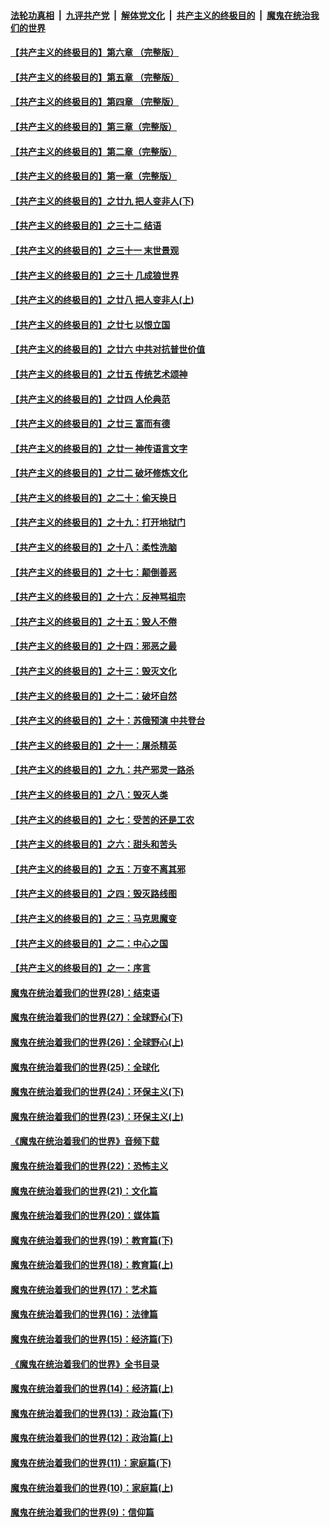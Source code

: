 ####  [法轮功真相](../../../../basic/blob/master/README.md?t=12290839) &nbsp;|&nbsp; [九评共产党](../../../../9ping.md/blob/master/README.md?t=12290839) &nbsp;|&nbsp; [解体党文化](../../../../jtdwh.md/blob/master/README.md?t=12290839)  &nbsp;|&nbsp; [共产主义的终极目的](../../../../gczydzjmd.md/blob/master/README.md?t=12290839) &nbsp;|&nbsp; [魔鬼在统治我们的世界](../../../../mgztzwmdsj.md/blob/master/README.md?t=12290839) 

#### [【共产主义的终极目的】第六章 （完整版）](../pages/nsc422/n11428913.md?t=12290839) 

#### [【共产主义的终极目的】第五章 （完整版）](../pages/nsc422/n11428912.md?t=12290839) 

#### [【共产主义的终极目的】第四章 （完整版）](../pages/nsc422/n11428907.md?t=12290839) 

#### [【共产主义的终极目的】第三章（完整版）](../pages/nsc422/n11428848.md?t=12290839) 

#### [【共产主义的终极目的】第二章（完整版）](../pages/nsc422/n11428831.md?t=12290839) 

#### [【共产主义的终极目的】第一章（完整版）](../pages/nsc422/n11417651.md?t=12290839) 

#### [【共产主义的终极目的】之廿九 把人变非人(下)](../pages/nsc422/n11344140.md?t=12290839) 

#### [【共产主义的终极目的】之三十二 结语](../pages/nsc422/n11360535.md?t=12290839) 

#### [【共产主义的终极目的】之三十一 末世景观](../pages/nsc422/n11351129.md?t=12290839) 

#### [【共产主义的终极目的】之三十 几成狼世界](../pages/nsc422/n11348280.md?t=12290839) 

#### [【共产主义的终极目的】之廿八 把人变非人(上)](../pages/nsc422/n11340492.md?t=12290839) 

#### [【共产主义的终极目的】之廿七 以恨立国](../pages/nsc422/n11336944.md?t=12290839) 

#### [【共产主义的终极目的】之廿六 中共对抗普世价值](../pages/nsc422/n11324785.md?t=12290839) 

#### [【共产主义的终极目的】之廿五 传统艺术颂神](../pages/nsc422/n11296396.md?t=12290839) 

#### [【共产主义的终极目的】之廿四 人伦典范](../pages/nsc422/n11296397.md?t=12290839) 

#### [【共产主义的终极目的】之廿三 富而有德](../pages/nsc422/n11283598.md?t=12290839) 

#### [【共产主义的终极目的】之廿一 神传语言文字](../pages/nsc422/n11263265.md?t=12290839) 

#### [【共产主义的终极目的】之廿二 破坏修炼文化](../pages/nsc422/n11245728.md?t=12290839) 

#### [【共产主义的终极目的】之二十：偷天换日](../pages/nsc422/n11238846.md?t=12290839) 

#### [【共产主义的终极目的】之十九：打开地狱门](../pages/nsc422/n11206376.md?t=12290839) 

#### [【共产主义的终极目的】之十八：柔性洗脑](../pages/nsc422/n11199994.md?t=12290839) 

#### [【共产主义的终极目的】之十七：颠倒善恶](../pages/nsc422/n11179782.md?t=12290839) 

#### [【共产主义的终极目的】之十六：反神骂祖宗](../pages/nsc422/n11166798.md?t=12290839) 

#### [【共产主义的终极目的】之十五：毁人不倦](../pages/nsc422/n11166792.md?t=12290839) 

#### [【共产主义的终极目的】之十四：邪恶之最](../pages/nsc422/n11150249.md?t=12290839) 

#### [【共产主义的终极目的】之十三：毁灭文化](../pages/nsc422/n11135227.md?t=12290839) 

#### [【共产主义的终极目的】之十二：破坏自然](../pages/nsc422/n11135214.md?t=12290839) 

#### [【共产主义的终极目的】之十：苏俄预演 中共登台](../pages/nsc422/n11118424.md?t=12290839) 

#### [【共产主义的终极目的】之十一：屠杀精英](../pages/nsc422/n11118442.md?t=12290839) 

#### [【共产主义的终极目的】之九：共产邪灵一路杀](../pages/nsc422/n11114139.md?t=12290839) 

#### [【共产主义的终极目的】之八：毁灭人类](../pages/nsc422/n11108503.md?t=12290839) 

#### [【共产主义的终极目的】之七：受苦的还是工农](../pages/nsc422/n11101809.md?t=12290839) 

#### [【共产主义的终极目的】之六：甜头和苦头](../pages/nsc422/n11096971.md?t=12290839) 

#### [【共产主义的终极目的】之五：万变不离其邪](../pages/nsc422/n11091285.md?t=12290839) 

#### [【共产主义的终极目的】之四：毁灭路线图](../pages/nsc422/n11086284.md?t=12290839) 

#### [【共产主义的终极目的】之三：马克思魔变](../pages/nsc422/n11061941.md?t=12290839) 

#### [【共产主义的终极目的】之二：中心之国](../pages/nsc422/n11047728.md?t=12290839) 

#### [【共产主义的终极目的】之一：序言](../pages/nsc422/n11086077.md?t=12290839) 

#### [魔鬼在统治着我们的世界(28)：结束语](../pages/nsc422/n10936246.md?t=12290839) 

#### [魔鬼在统治着我们的世界(27)：全球野心(下)](../pages/nsc422/n10928319.md?t=12290839) 

#### [魔鬼在统治着我们的世界(26)：全球野心(上)](../pages/nsc422/n10900318.md?t=12290839) 

#### [魔鬼在统治着我们的世界(25)：全球化](../pages/nsc422/n10788205.md?t=12290839) 

#### [魔鬼在统治着我们的世界(24)：环保主义(下)](../pages/nsc422/n10695307.md?t=12290839) 

#### [魔鬼在统治着我们的世界(23)：环保主义(上)](../pages/nsc422/n10688613.md?t=12290839) 

#### [《魔鬼在统治着我们的世界》音频下载](../pages/nsc422/n10635553.md?t=12290839) 

#### [魔鬼在统治着我们的世界(22)：恐怖主义](../pages/nsc422/n10614727.md?t=12290839) 

#### [魔鬼在统治着我们的世界(21)：文化篇](../pages/nsc422/n10597706.md?t=12290839) 

#### [魔鬼在统治着我们的世界(20)：媒体篇](../pages/nsc422/n10586579.md?t=12290839) 

#### [魔鬼在统治着我们的世界(19)：教育篇(下)](../pages/nsc422/n10564808.md?t=12290839) 

#### [魔鬼在统治着我们的世界(18)：教育篇(上)](../pages/nsc422/n10526970.md?t=12290839) 

#### [魔鬼在统治着我们的世界(17)：艺术篇](../pages/nsc422/n10499093.md?t=12290839) 

#### [魔鬼在统治着我们的世界(16)：法律篇](../pages/nsc422/n10485969.md?t=12290839) 

#### [魔鬼在统治着我们的世界(15)：经济篇(下)](../pages/nsc422/n10469975.md?t=12290839) 

#### [《魔鬼在统治着我们的世界》全书目录](../pages/nsc422/n10464261.md?t=12290839) 

#### [魔鬼在统治着我们的世界(14)：经济篇(上)](../pages/nsc422/n10457370.md?t=12290839) 

#### [魔鬼在统治着我们的世界(13)：政治篇(下)](../pages/nsc422/n10448270.md?t=12290839) 

#### [魔鬼在统治着我们的世界(12)：政治篇(上)](../pages/nsc422/n10444576.md?t=12290839) 

#### [魔鬼在统治着我们的世界(11)：家庭篇(下)](../pages/nsc422/n10440961.md?t=12290839) 

#### [魔鬼在统治着我们的世界(10)：家庭篇(上)](../pages/nsc422/n10435448.md?t=12290839) 

#### [魔鬼在统治着我们的世界(9)：信仰篇](../pages/nsc422/n10432159.md?t=12290839) 


